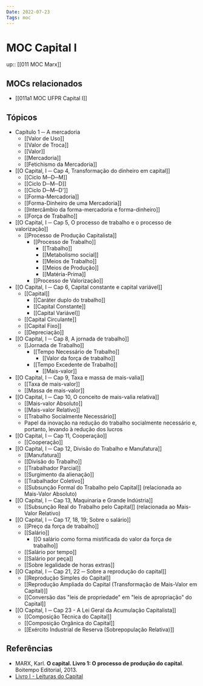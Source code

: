 ```yaml
---
Date: 2022-07-23
Tags: moc 
---
```

# MOC Capital I
up:: [[011 MOC Marx]]

## MOCs relacionados
- [[011a1 MOC UFPR Capital I]]

## Tópicos
- Capítulo 1 ─ A mercadoria
	- [[Valor de Uso]]
	- [[Valor de Troca]]
	- [[Valor]]
	- [[Mercadoria]]
	- [[Fetichismo da Mercadoria]]
- [[O Capital, I ─ Cap 4, Transformação do dinheiro em capital]]
	- [[Ciclo M─D─M]]
	- [[Ciclo D─M─D]]
	- [[Ciclo D─M─D']]
	- [[Forma-Mercadoria]]
	- [[Forma-Dinheiro de uma Mercadoria]]
	- [[Intercâmbio da forma-mercadoria e forma-dinheiro]]
	- [[Força de Trabalho]]
- [[O Capital, I ─ Cap 5, O processo de trabalho e o processo de valorização]]
	- [[Processo de Produção Capitalista]]
		- [[Processo de Trabalho]]
			- [[Trabalho]]
			- [[Metabolismo social]]
			- [[Meios de Trabalho]]
			- [[Meios de Produção]]
			- [[Matéria-Prima]]
		- [[Processo de Valorização]]
- [[O Capital, I ─ Cap 6, Capital constante e capital variável]]
	- [[Capital]]
		- [[Caráter duplo do trabalho]]
		- [[Capital Constante]]
		- [[Capital Variável]]
	- [[Capital Circulante]]
	- [[Capital Fixo]]
	- [[Depreciação]]
- [[O Capital, I ─ Cap 8, A jornada de trabalho]]
	- [[Jornada de Trabalho]]
		- [[Tempo Necessário de Trabalho]]
			- [[Valor da força de trabalho]]
		- [[Tempo Excedente de Trabalho]]
			- [[Mais-valor]]
- [[O Capital, I ─ Cap 9, Taxa e massa de mais-valia]]
	- [[Taxa de mais-valor]]
	- [[Massa de mais-valor]]
- [[O Capital, I ─ Cap 10, O conceito de mais-valia relativa]]
	- [[Mais-valor Absoluto]]
	- [[Mais-valor Relativo]]
	- [[Trabalho Socialmente Necessário]]
	- Papel da inovação na redução do trabalho socialmente necessário e, portanto, levando à redução dos lucros
- [[O Capital, I ─ Cap 11, Cooperação]]
	- [[Cooperação]]
- [[O Capital, I ─ Cap 12, Divisão do Trabalho e Manufatura]]
	- [[Manufatura]]
	- [[Divisão do Trabalho]]
	- [[Trabalhador Parcial]]
	- [[Surgimento da alienação]]
	- [[Trabalhador Coletivo]]
	- [[Subsunção Formal do Trabalho pelo Capital]] (relacionada ao Mais-Valor Absoluto)
- [[O Capital, I ─ Cap 13, Maquinaria e Grande Indústria]]
	- [[Subsunção Real do Trabalho pelo Capital]] (relacionada ao Mais-Valor Relativo)
- [[O Capital, I ─ Cap 17, 18, 19; Sobre o salário]]
	- [[Preço da força de trabalho]]
	- [[Salário]]
		- [[O salário como forma mistificada do valor da força de trabalho]]
	- [[Salário por tempo]]
	- [[Salário por peça]]
	- [[Sobre legalidade de horas extras]]
- [[O Capital, I ─ Cap 21, 22 ─ Sobre a reprodução do capital]]
	- [[Reprodução Simples do Capital]]
	- [[Reprodução Ampliada do Capital (Transformação de Mais-Valor em Capital)]]
	- [[Conversão das "leis de propriedade" em "leis de apropriação" do Capital]]
- [[O Capital, I ─ Cap 23 - A Lei Geral da Acumulação Capitalista]]
	- [[Composição Técnica do Capital]]
	- [[Composição Orgânica do Capital]]
	- [[Exército Industrial de Reserva (Sobrepopulação Relativa)]]


## Referências
- MARX, Karl. **O capital. Livro 1: O processo de produção do capital**. Boitempo Editorial, 2013.
- [Livro I - Leituras do Capital](http://www.leiturasdocapital.ufpr.br/?page_id=40)